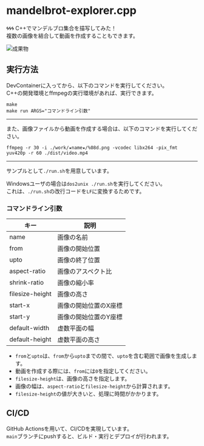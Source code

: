 # mandelbrot-explorer.cpp

🌀🌀🌀 C++でマンデルブロ集合を描写してみた！  
複数の画像を結合して動画を作成することもできます。  

![成果物](./docs/img/fruit.gif)  

## 実行方法

DevContainerに入ってから、以下のコマンドを実行してください。  
C++の開発環境とffmpegの実行環境があれば、実行できます。  

```shell
make
make run ARGS="コマンドライン引数"
```

---

また、画像ファイルから動画を作成する場合は、以下のコマンドを実行してください。  

```shell
ffmpeg -r 30 -i ./work/★name★/%08d.png -vcodec libx264 -pix_fmt yuv420p -r 60 ./dist/video.mp4
```

---

サンプルとして`./run.sh`を用意しています。  

Windowsユーザの場合は`dos2unix ./run.sh`を実行してください。  
これは、`./run.sh`の改行コードを`LF`に変換するためです。  

### コマンドライン引数

| キー | 説明 |
| --- | --- |
| name | 画像の名前 |
| from | 画像の開始位置 |
| upto | 画像の終了位置 |
| aspect-ratio | 画像のアスペクト比 |
| shrink-ratio | 画像の縮小率 |
| filesize-height | 画像の高さ |
| start-x | 画像の開始位置のX座標 |
| start-y | 画像の開始位置のY座標 |
| default-width | 虚数平面の幅 |
| default-height | 虚数平面の高さ |

- `from`と`upto`は、`from`から`upto`までの間で、`upto`を含む範囲で画像を生成します。
- 動画を作成する際には、`from`には`0`を指定してください。
- `filesize-height`は、画像の高さを指定します。  
- 画像の幅は、`aspect-ratio`と`filesize-height`から計算されます。
- `filesize-height`の値が大きいと、処理に時間がかかります。

## CI/CD

GitHub Actionsを用いて、CI/CDを実現しています。  
`main`ブランチにpushすると、ビルド・実行とデプロイが行われます。  
